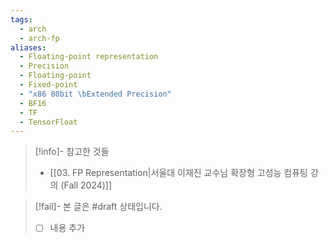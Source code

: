 ```yaml
---
tags:
  - arch
  - arch-fp
aliases:
  - Floating-point representation
  - Precision
  - Floating-point
  - Fixed-point
  - "x86 80bit \bExtended Precision"
  - BF16
  - TF
  - TensorFloat
---
```

> [!info]- 참고한 것들
> - [[03. FP Representation|서울대 이재진 교수님 확장형 고성능 컴퓨팅 강의 (Fall 2024)]]

> [!fail]- 본 글은 #draft 상태입니다.
> - [ ] 내용 추가
